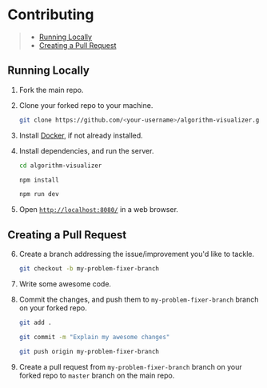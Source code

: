 # Contributing

> - [Running Locally](#running-locally)
> - [Creating a Pull Request](#creating-a-pull-request)

## Running Locally

1. Fork the main repo.

2. Clone your forked repo to your machine.

    ```bash
    git clone https://github.com/<your-username>/algorithm-visualizer.git    
    ```

3. Install [Docker](https://docs.docker.com/install/), if not already installed.

4. Install dependencies, and run the server.

    ```bash
    cd algorithm-visualizer

    npm install
    
    npm run dev
    ```
    
5. Open [`http://localhost:8080/`](http://localhost:8080/) in a web browser.

## Creating a Pull Request
  
6. Create a branch addressing the issue/improvement you'd like to tackle.

    ```bash
    git checkout -b my-problem-fixer-branch
    ```

7. Write some awesome code.

8. Commit the changes, and push them to `my-problem-fixer-branch` branch on your forked repo.

    ```bash
    git add .
    
    git commit -m "Explain my awesome changes"

    git push origin my-problem-fixer-branch
    ```

9. Create a pull request from `my-problem-fixer-branch` branch on your forked repo to `master` branch on the main repo.
